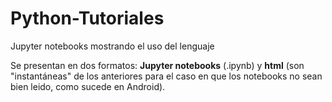 # Python-Tutoriales
Jupyter notebooks mostrando el uso del lenguaje

Se presentan en dos formatos: __Jupyter notebooks__ (.ipynb) y __html__ (son "instantáneas" de los anteriores para el caso en que los notebooks no sean bien leido, como sucede en Android).
